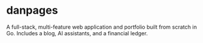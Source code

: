 # danpages
A full-stack, multi-feature web application and portfolio built from scratch in Go. Includes a blog, AI assistants, and a financial ledger.
